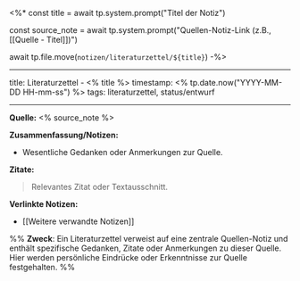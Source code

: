 <%*
const title = await tp.system.prompt("Titel der Notiz")

const source_note = await tp.system.prompt("Quellen-Notiz-Link (z.B., [[Quelle - Titel]])")

await tp.file.move(`notizen/literaturzettel/${title}`)
-%>

---
title:  Literaturzettel - <% title %>
timestamp: <% tp.date.now("YYYY-MM-DD HH-mm-ss") %>
tags: literaturzettel, status/entwurf

---

**Quelle:** <% source_note %>  

**Zusammenfassung/Notizen:**  
- Wesentliche Gedanken oder Anmerkungen zur Quelle.

**Zitate:**  
> Relevantes Zitat oder Textausschnitt.

**Verlinkte Notizen:**  
- [[Weitere verwandte Notizen]]


%%
**Zweck**: Ein Literaturzettel verweist auf eine zentrale Quellen-Notiz und enthält spezifische Gedanken, Zitate oder Anmerkungen zu dieser Quelle. Hier werden persönliche Eindrücke oder Erkenntnisse zur Quelle festgehalten.
%%
